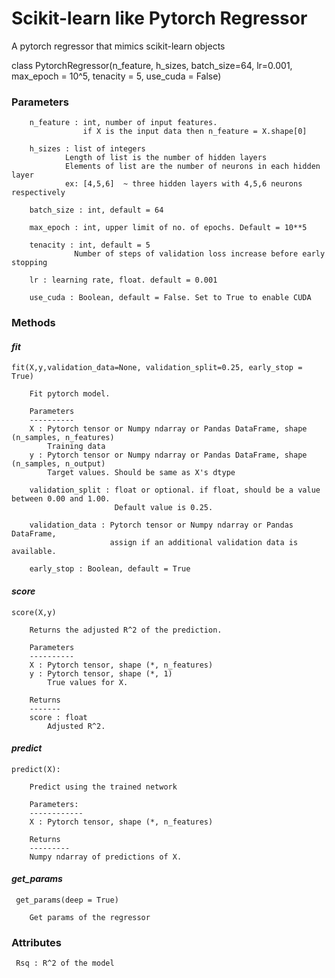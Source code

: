 # Scikit-learn like Pytorch Regressor


A pytorch regressor that mimics scikit-learn objects 


class PytorchRegressor(n_feature, h_sizes, batch_size=64, lr=0.001,
                        max_epoch = 10^5, tenacity = 5, use_cuda = False)

### Parameters

        n_feature : int, number of input features.
                    if X is the input data then n_feature = X.shape[0]

        h_sizes : list of integers
                Length of list is the number of hidden layers
                Elements of list are the number of neurons in each hidden layer
                ex: [4,5,6]  ~ three hidden layers with 4,5,6 neurons respectively 

        batch_size : int, default = 64

        max_epoch : int, upper limit of no. of epochs. Default = 10**5

        tenacity : int, default = 5 
                  Number of steps of validation loss increase before early stopping 

        lr : learning rate, float. default = 0.001

        use_cuda : Boolean, default = False. Set to True to enable CUDA


### Methods

#### _fit_

    fit(X,y,validation_data=None, validation_split=0.25, early_stop = True)
    	  
        Fit pytorch model.
        
        Parameters
        ----------
        X : Pytorch tensor or Numpy ndarray or Pandas DataFrame, shape (n_samples, n_features)
            Training data
        y : Pytorch tensor or Numpy ndarray or Pandas DataFrame, shape (n_samples, n_output)
            Target values. Should be same as X's dtype 

        validation_split : float or optional. if float, should be a value between 0.00 and 1.00.
                           Default value is 0.25. 

        validation_data : Pytorch tensor or Numpy ndarray or Pandas DataFrame, 
                          assign if an additional validation data is available.

        early_stop : Boolean, default = True 



#### _score_

    score(X,y)
        
        Returns the adjusted R^2 of the prediction.
        
        Parameters
        ----------
        X : Pytorch tensor, shape (*, n_features)
        y : Pytorch tensor, shape (*, 1)
            True values for X.

        Returns
        -------
        score : float
            Adjusted R^2.
    

#### _predict_ 


    predict(X):
        
        Predict using the trained network
        
        Parameters: 
        ------------
        X : Pytorch tensor, shape (*, n_features)
            
        Returns
        ---------
        Numpy ndarray of predictions of X.


#### _get_params_
      
     get_params(deep = True)
     
        Get params of the regressor
        



### Attributes
     Rsq : R^2 of the model
     




